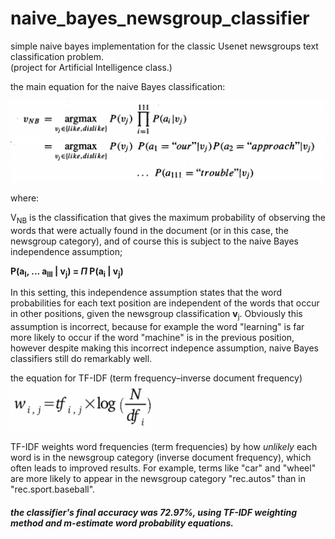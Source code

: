 # naive_bayes_newsgroup_classifier
simple naive bayes implementation for the classic Usenet newsgroups text classification problem.
<br>(project for Artificial Intelligence class.)

the main equation for the naive Bayes classification:

![probability equation image](equation.png "naive Bayes classification equation")

where:

V<sub>NB</sub> is the classification that gives the maximum probability of observing the words that were actually found in the document (or in this case, the newsgroup category), and of course this is subject to the naive Bayes independence assumption;

**P(a<sub>l</sub>, ... a<sub>lll</sub> | v<sub>j</sub>) = *Π* P(a<sub>i</sub> | v<sub>j</sub>)**

In this setting, this independence assumption states that the word probabilities for each text position are independent of the words that occur in other positions, given the newsgroup classification **v**<sub>j</sub>. Obviously this assumption is incorrect, because for example the word "learning" is far more likely to occur if the word "machine" is in the previous position, however despite making this incorrect indepence assumption, naive Bayes classifiers still do remarkably well.

the equation for TF-IDF   (term frequency–inverse document frequency)
![### ***w<sub>i,j</sub> = tf<sub>i,j</sub> x log(N/df<sub>i</sub>)***](tfidf-equation.png "term frequency - inverse document frequency equation") 

TF-IDF weights word frequencies (term frequencies) by how *unlikely* each word is in the newsgroup category (inverse document frequency), which often leads to improved results. For example, terms like "car" and "wheel" are more likely to appear in the newsgroup category "rec.autos" than in "rec.sport.baseball".

##### the classifier's final accuracy was 72.97%, using TF-IDF weighting method and m-estimate word probability equations.


